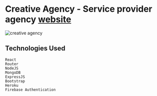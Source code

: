 # Creative Agency - Service provider agency [website](https://creative-agency1.netlify.app/)

![creative agency](https://i.ibb.co/hmVYNyG/Capture.png)

## Technologies Used 
    React
    Router
    NodeJS
    MongoDB
    ExpressJS 
    Bootstrap
    Heroku 
	Firebase Authentication
